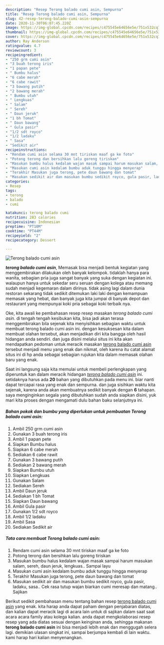 ```yaml
---
description: "Resep Terong balado cumi asin, Sempurna"
title: "Resep Terong balado cumi asin, Sempurna"
slug: 42-resep-terong-balado-cumi-asin-sempurna
date: 2020-11-30T06:07:45.220Z
image: https://img-global.cpcdn.com/recipes/c475545e64656e5e/751x532cq70/terong-balado-cumi-asin-foto-resep-utama.jpg
thumbnail: https://img-global.cpcdn.com/recipes/c475545e64656e5e/751x532cq70/terong-balado-cumi-asin-foto-resep-utama.jpg
cover: https://img-global.cpcdn.com/recipes/c475545e64656e5e/751x532cq70/terong-balado-cumi-asin-foto-resep-utama.jpg
author: Ray Anderson
ratingvalue: 4.7
reviewcount: 3
recipeingredient:
- "250 grm cumi asin"
- "3 buah terong iris"
- "1 papan pete"
- " Bumbu halus"
- "6 cabe merah"
- "6 cabe rawit"
- "3 bawang putih"
- "2 bawang merah"
- " Bumbu utuh"
- " Lengkuas"
- " Salam"
- " Sereh"
- " Daun jeruk"
- "1 bh Tomat"
- " Daun bawang"
- " Gula pasir"
- "1/2 sdt royco"
- "1/2 ladaku"
- " Sasa"
- "Sedikit air"
recipeinstructions:
- "Rendam cumi asin selama 30 mnt tiriskan maaf ga ke foto"
- "Potong terong dan bersihkan lalu goreng tiriskan"
- "Masukan bumbu halus kedalam wajan masak sampai harum masukan salam, sereh, daun jeruk, lengkuas.. Sampai layu"
- "Masukan cumi asin kedalam bumbu aduk tunggu hingga menyerap"
- "Terakhir Masukan juga terong, pete daun bawang dan tomat"
- "Masukan sedikit air dan masukan bumbu sedikit royco, gula pasir, ladaku, sasa.. Cek rasa tutup wajan biarkan cumi meresap dan matang.. Sajikan"
categories:
- Resep
tags:
- terong
- balado
- cumi

katakunci: terong balado cumi 
nutrition: 283 calories
recipecuisine: Indonesian
preptime: "PT10M"
cooktime: "PT44M"
recipeyield: "2"
recipecategory: Dessert

---
```



![Terong balado cumi asin](https://img-global.cpcdn.com/recipes/c475545e64656e5e/751x532cq70/terong-balado-cumi-asin-foto-resep-utama.jpg)

<b><i>terong balado cumi asin</i></b>, Memasak bisa menjadi bentuk kegiatan yang menggembirakan dilakukan oleh banyak kelompok. tidaklah hanya para wanita, sebagian pria juga sangat banyak yang suka dengan kegiatan ini. walaupun hanya untuk sekedar seru seruan dengan kolega atau memang sudah menjadi kegemaran dalam dirinya. tidak asing lagi dalam dunia restoran sekarang tidak sedikit ditemukan laki laki dengan kemampuan memasak yang hebat, dan banyak juga kita jumpai di banyak depot dan restaurant yang mempunyai koki pria sebagai koki terbaik nya.



Oke, kita awali ke pembahasan resep resep masakan <i>terong balado cumi asin</i>. di tengah tengah kesibukan kita, bisa jadi akan terasa menggembirakan bila sejenak kita menyisihkan sebagian waktu untuk membuat terong balado cumi asin ini. dengan kesuksesan kita dalam membuat olahan tersebut, akan menjadikan diri kita bangga oleh hasil hidangan anda sendiri. dan juga disini melalui situs ini kita akan mendapatkan pedoman untuk meracik masakan <u>terong balado cumi asin</u> tersebut menjadi menu yang enak dan nikmat, oleh karena itu catat alamat situs ini di hp anda sebagai sebagian rujukan kita dalam memasak olahan baru yang enak.


Saat ini langsung saja kita memulai untuk membeli perlengkapan yang diperuntuk kan dalam meracik hidangan <u><i>terong balado cumi asin</i></u> ini. setidaknya harus ada <b>20</b> bahan yang dibutuhkan pada menu ini. biar nanti dapat tercapai rasa yang enak dan sempurna. dan juga sisihkan waktu kita sejenak, karena anda akan membuatnya sedikit banyak dengan <b>6</b> tahapan. saya menginginkan segala yang dibutuhkan sudah anda siapkan disini, yuk mari kita proses dengan mengamati dulu bahan baku selanjutnya ini.

<!--inarticleads1-->

##### Bahan pokok dan bumbu yang diperlukan untuk pembuatan Terong balado cumi asin:

1. Ambil 250 grm cumi asin
1. Gunakan 3 buah terong iris
1. Ambil 1 papan pete
1. Siapkan  Bumbu halus
1. Siapkan 6 cabe merah
1. Sediakan 6 cabe rawit
1. Gunakan 3 bawang putih
1. Sediakan 2 bawang merah
1. Siapkan  Bumbu utuh
1. Siapkan  Lengkuas
1. Gunakan  Salam
1. Sediakan  Sereh
1. Ambil  Daun jeruk
1. Sediakan 1 bh Tomat
1. Siapkan  Daun bawang
1. Ambil  Gula pasir
1. Gunakan 1/2 sdt royco
1. Ambil 1/2 ladaku
1. Ambil  Sasa
1. Sediakan Sedikit air




<!--inarticleads2-->

##### Tata cara membuat Terong balado cumi asin:

1. Rendam cumi asin selama 30 mnt tiriskan maaf ga ke foto
1. Potong terong dan bersihkan lalu goreng tiriskan
1. Masukan bumbu halus kedalam wajan masak sampai harum masukan salam, sereh, daun jeruk, lengkuas.. Sampai layu
1. Masukan cumi asin kedalam bumbu aduk tunggu hingga menyerap
1. Terakhir Masukan juga terong, pete daun bawang dan tomat
1. Masukan sedikit air dan masukan bumbu sedikit royco, gula pasir, ladaku, sasa.. Cek rasa tutup wajan biarkan cumi meresap dan matang.. Sajikan




Berikut sedikit pembahasan menu tentang bahan resep <u>terong balado cumi asin</u> yang enak. kita harap anda dapat paham dengan penjabaran diatas, dan kalian dapat meracik lagi di acara lain untuk di sajikan dalam saat saat acara acara family atau kolega kalian. anda dapat mengkolaborasi resep resep yang ada diatas sesuai dengan keinginan anda, sehingga makanan <b>terong balado cumi asin</b> ini bisa menjadi lebih enak dan menggugah selera lagi. demikian ulasan singkat ini, sampai berjumpa kembali di lain waktu. kami harap hari kalian menyenangkan.

